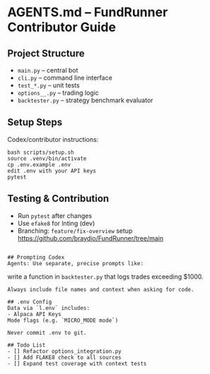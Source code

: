 # AGENTS.md – FundRunner Contributor Guide

## Project Structure
- `main.py` – central bot
- `cli.py` – command line interface
- `test_*.py` – unit tests
- `options__.py` – trading logic
- `backtester.py` – strategy benchmark evaluator


## Setup Steps
Codex/contributor instructions: 
```
bash scripts/setup.sh
source .venv/bin/activate
cp .env.example .env
edit .env with your API keys
pytest
```


## Testing & Contribution
- Run `pytest` after changes
- Use `efake8` for lnting (dev)
- Branching: `feature/fix-overview` setup
https://github.com/braydio/FundRunner/tree/main
```

## Prompting Codex
Agents: Use separate, precise prompts like:
```
write a function in `backtester.py` that logs trades exceeding $1000.
```
Always include file names and context when asking for code.

## .env Config
Data via `l.env` includes:
- Alpaca API Keys
Mode flags (e.g. `MICRO_MODE mode`)

Never commit .env to git.

## Todo List
- [] Refactor options_integration.py
- [] Add FLAKE8 check to all sources
- [] Expand test coverage with context tests